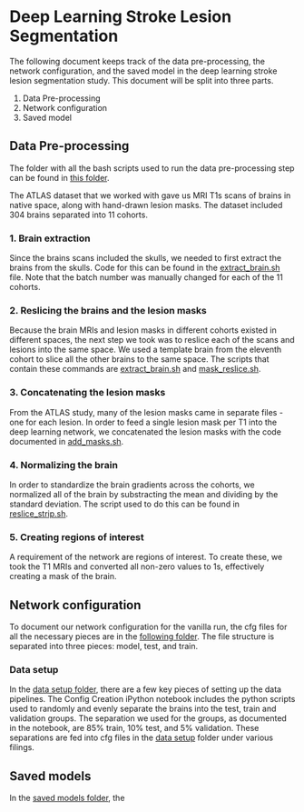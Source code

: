 # Deep Learning Stroke Lesion Segmentation
The following document keeps track of the data pre-processing, the network configuration, and the saved model in the deep learning stroke lesion segmentation study. This document will be split into three parts.
1. Data Pre-processing
2. Network configuration
3. Saved model

## Data Pre-processing

The folder with all the bash scripts used to run the data pre-processing step can be found in [this folder](https://github.com/catherinewangberkeley/DeepLearningSegmentation/tree/main/data%20processing/my_scripts).

The ATLAS dataset that we worked with gave us MRI T1s scans of brains in native space, along with hand-drawn lesion masks. The dataset included 304 brains separated into 11 cohorts.

### 1. Brain extraction
Since the brains scans included the skulls, we needed to first extract the brains from the skulls. Code for this can be found in the [extract_brain.sh](https://github.com/catherinewangberkeley/DeepLearningSegmentation/blob/main/data%20processing/my_scripts/extract_brains.sh) file. Note that the batch number was manually changed for each of the 11 cohorts.

### 2. Reslicing the brains and the lesion masks
Because the brain MRIs and lesion masks in different cohorts existed in different spaces, the next step we took was to reslice each of the scans and lesions into the same space. We used a template brain from the eleventh cohort to slice all the other brains to the same space. The scripts that contain these commands are [extract_brain.sh](https://github.com/catherinewangberkeley/DeepLearningSegmentation/blob/main/data%20processing/my_scripts/extract_brains.sh) and [mask_reslice.sh](https://github.com/catherinewangberkeley/DeepLearningSegmentation/blob/main/data%20processing/my_scripts/mask_reslice.sh).

### 3. Concatenating the lesion masks
From the ATLAS study, many of the lesion masks came in separate files - one for each lesion. In order to feed a single lesion mask per T1 into the deep learning network, we concatenated the lesion masks with the code documented in [add_masks.sh](https://github.com/catherinewangberkeley/DeepLearningSegmentation/blob/main/data%20processing/my_scripts/add_masks.sh).

### 4. Normalizing the brain
In order to standardize the brain gradients across the cohorts, we normalized all of the brain by substracting the mean and dividing by the standard deviation. The script used to do this can be found in [reslice_strip.sh](https://github.com/catherinewangberkeley/DeepLearningSegmentation/blob/main/data%20processing/my_scripts/reslice_strip.sh).

### 5. Creating regions of interest
A requirement of the network are regions of interest. To create these, we took the T1 MRIs and converted all non-zero values to 1s, effectively creating a mask of the brain.

## Network configuration

To document our network configuration for the vanilla run, the cfg files for all the necessary pieces are in the [following folder](https://github.com/catherinewangberkeley/DeepLearningSegmentation/tree/main/model%20configuration/vanilla). The file structure is separated into three pieces: model, test, and train. 

### Data setup
In the [data setup folder](https://github.com/catherinewangberkeley/DeepLearningSegmentation/tree/main/model%20configuration/vanilla/data%20setup), there are a few key pieces of setting up the data pipelines. The Config Creation iPython notebook includes the python scripts used to randomly and evenly separate the brains into the test, train and validation groups. The separation we used for the groups, as documented in the notebook, are 85% train, 10% test, and 5% validation. These separations are fed into cfg files in the [data setup](https://github.com/catherinewangberkeley/DeepLearningSegmentation/tree/main/model%20configuration/vanilla/data%20setup) folder under various filings.

## Saved models

In the [saved models folder](https://github.com/catherinewangberkeley/DeepLearningSegmentation/tree/main/final%20model/saved_models/trainVanilla), the 
